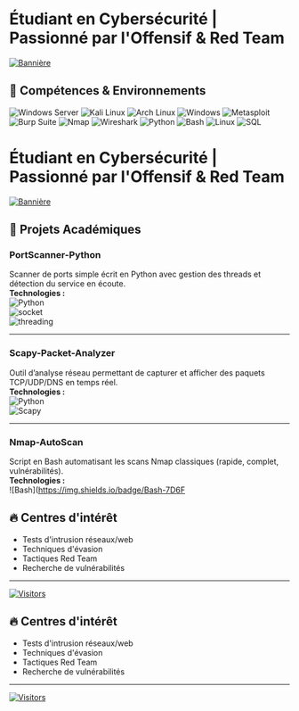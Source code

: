 # Étudiant en Cybersécurité | Passionné par l'Offensif & Red Team

[![Bannière](https://user-images.githubusercontent.com/79813703/224882534-09d61d4f-f019-45af-819c-918c8a1d3b83.gif)](https://github.com/ilyass-moussa)

## 🔧 Compétences & Environnements

![Windows Server](https://img.shields.io/badge/-Windows_Server-0078D6?logo=windows&logoColor=white)
![Kali Linux](https://img.shields.io/badge/-Kali_Linux-557C94?logo=kali-linux&logoColor=white)
![Arch Linux](https://img.shields.io/badge/-Arch_Linux-1793D1?logo=arch-linux&logoColor=white)
![Windows](https://img.shields.io/badge/-Windows-0078D6?logo=windows&logoColor=white)
![Metasploit](https://img.shields.io/badge/-Metasploit-FF0000?logo=metasploit&logoColor=white)
![Burp Suite](https://img.shields.io/badge/-Burp_Suite-F47C20?logo=burp-suite&logoColor=white)
![Nmap](https://img.shields.io/badge/-Nmap-4F5D95?logo=nmap&logoColor=white)
![Wireshark](https://img.shields.io/badge/-Wireshark-1679A7?logo=wireshark&logoColor=white)
![Python](https://img.shields.io/badge/-Python-3776AB?logo=python&logoColor=white)
![Bash](https://img.shields.io/badge/-Bash-121011?logo=gnu-bash&logoColor=white)
![Linux](https://img.shields.io/badge/-Linux-FCC624?logo=linux&logoColor=black)
![SQL](https://img.shields.io/badge/-SQL-4479A1?logo=mysql&logoColor=white)

# Étudiant en Cybersécurité | Passionné par l'Offensif & Red Team

[![Bannière](https://user-images.githubusercontent.com/79813703/224882534-09d61d4f-f019-45af-819c-918c8a1d3b83.gif)](https://github.com/ilyass-moussa)

## 🚀 Projets Académiques

### PortScanner-Python  
Scanner de ports simple écrit en Python avec gestion des threads et détection du service en écoute.  
**Technologies :**  
![Python](https://img.shields.io/badge/Python-3776AB)   
![socket](https://img.shields.io/badge/socket-5C94FB)   
![threading](https://img.shields.io/badge/threading-4B8F75)   

---

### Scapy-Packet-Analyzer  
Outil d’analyse réseau permettant de capturer et afficher des paquets TCP/UDP/DNS en temps réel.  
**Technologies :**  
![Python](https://img.shields.io/badge/Python-3776AB)   
![Scapy](https://img.shields.io/badge/Scapy-3A8FCD)   

---

### Nmap-AutoScan   
Script en Bash automatisant les scans Nmap classiques (rapide, complet, vulnérabilités).  
**Technologies :**  
![Bash](https://img.shields.io/badge/Bash-7D6F

## 🔥 Centres d'intérêt
- Tests d'intrusion réseaux/web
- Techniques d'évasion
- Tactiques Red Team
- Recherche de vulnérabilités

---

[![Visitors](https://visitor-badge.laobi.icu/badge?page_id=ilyass-moussa.ilyass-moussa)](https://github.com/ilyass-moussa)

## 🔥 Centres d'intérêt
- Tests d'intrusion réseaux/web
- Techniques d'évasion
- Tactiques Red Team
- Recherche de vulnérabilités

---

[![Visitors](https://visitor-badge.laobi.icu/badge?page_id=ilyass-moussa.ilyass-moussa)](https://github.com/ilyass-moussa)
